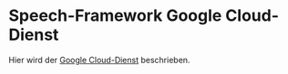 # Speech-Framework Google Cloud-Dienst

Hier wird der [Google Cloud-Dienst](./Google.md) beschrieben.
